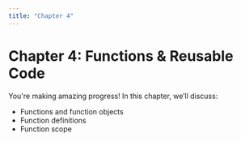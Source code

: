 ```yaml
---
title: "Chapter 4"
---
```


# Chapter 4: Functions & Reusable Code

You're making amazing progress! In this chapter, we’ll discuss:

- Functions and function objects
- Function definitions
- Function scope
